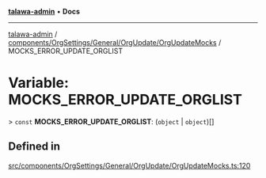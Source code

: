 [**talawa-admin**](../../../../../../README.md) • **Docs**

***

[talawa-admin](../../../../../../modules.md) / [components/OrgSettings/General/OrgUpdate/OrgUpdateMocks](../README.md) / MOCKS\_ERROR\_UPDATE\_ORGLIST

# Variable: MOCKS\_ERROR\_UPDATE\_ORGLIST

\> `const` **MOCKS\_ERROR\_UPDATE\_ORGLIST**: (`object` \| `object`)[]

## Defined in

[src/components/OrgSettings/General/OrgUpdate/OrgUpdateMocks.ts:120](https://github.com/PalisadoesFoundation/talawa-admin/blob/d16b95ee179900e8e32a2296f14e948e6caea05b/src/components/OrgSettings/General/OrgUpdate/OrgUpdateMocks.ts#L120)
